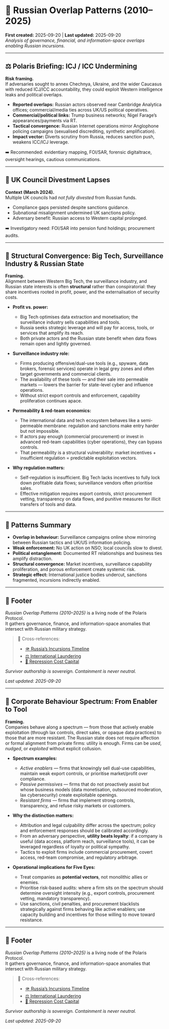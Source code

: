 # 💸 Russian Overlap Patterns (2010–2025)  
**First created:** 2025-09-20 | **Last updated:** 2025-09-20  
*Analysis of governance, financial, and information-space overlaps enabling Russian incursions.*

---

## ⚖️ Polaris Briefing: ICJ / ICC Undermining  

**Risk framing.**  
If adversaries sought to annex Chechnya, Ukraine, and the wider Caucasus with reduced ICJ/ICC accountability, they could exploit Western intelligence leaks and political overlaps.  

- **Reported overlaps:** Russian actors observed near Cambridge Analytica offices; commercial/media ties across UK/US political operatives.  
- **Commercial/political links:** Trump business networks; Nigel Farage’s appearances/payments via RT.  
- **Tactical convergence:** Russian Internet operations mirror Anglophone policing campaigns (sexualised discrediting, synthetic amplification).  
- **Impact vector:** Diverts scrutiny from Russia, reduces sanction push, weakens ICC/ICJ leverage.  

➡️ Recommended: evidentiary mapping, FOI/SAR, forensic digitaltrace, oversight hearings, cautious communications.  

---

## 💸 UK Council Divestment Lapses  

**Context (March 2024).**  
Multiple UK councils had *not fully divested* from Russian funds.  

- Compliance gaps persisted despite sanctions guidance.  
- Subnational misalignment undermined UK sanctions policy.  
- Adversary benefit: Russian access to Western capital prolonged.  

➡️ Investigatory need: FOI/SAR into pension fund holdings; procurement audits.  

---

## 📡 Structural Convergence: Big Tech, Surveillance Industry & Russian State  

**Framing.**  
Alignment between Western Big Tech, the surveillance industry, and Russian state interests is often **structural** rather than conspiratorial: they share incentives rooted in profit, power, and the externalisation of security costs.

- **Profit vs. power:**  
  - Big Tech optimises data extraction and monetisation; the surveillance industry sells capabilities and tools.  
  - Russia seeks strategic leverage and will pay for access, tools, or services that amplify its reach.  
  - Both private actors and the Russian state benefit when data flows remain open and lightly governed.

- **Surveillance industry role:**  
  - Firms producing offensive/dual-use tools (e.g., spyware, data brokers, forensic services) operate in legal grey zones and often target governments and commercial clients.  
  - The availability of these tools — and their sale into permeable markets — lowers the barrier for state-level cyber and influence operations.  
  - Without strict export controls and enforcement, capability proliferation continues apace.

- **Permeability & red-team economics:**  
  - The international data and tech ecosystem behaves like a semi-permeable membrane: regulation and sanctions make entry harder but not impossible.  
  - If actors pay enough (commercial procurement) or invest in advanced red-team capabilities (cyber operations), they can bypass controls.  
  - That permeability is a structural vulnerability: market incentives + insufficient regulation = predictable exploitation vectors.

- **Why regulation matters:**  
  - Self-regulation is insufficient. Big Tech lacks incentives to fully lock down profitable data flows; surveillance vendors often prioritise sales.  
  - Effective mitigation requires export controls, strict procurement vetting, transparency on data flows, and punitive measures for illicit transfers of tools and data.  

---

## 🧩 Patterns Summary  

- **Overlap in behaviour:** Surveillance campaigns online show mirroring between Russian tactics and UK/US information policing.  
- **Weak enforcement:** No UK action on NSO; local councils slow to divest.  
- **Political entanglement:** Documented RT relationships and business ties amplify distraction.  
- **Structural convergence:** Market incentives, surveillance capability proliferation, and porous enforcement create systemic risk.  
- **Strategic effect:** International justice bodies undercut, sanctions fragmented, incursions indirectly enabled.  

---

## 🏮 Footer  

*Russian Overlap Patterns (2010–2025)* is a living node of the Polaris Protocol.  
It gathers governance, finance, and information-space anomalies that intersect with Russian military strategy.  

> 📡 Cross-references:  
> - [🪖 Russia’s Incursions Timeline](./🪖_russias_incursions_timeline.md)  
> - [⚖️ International Laundering](./⚖️_international_laundering.md)  
> - [💸 Repression Cost Capital](./💸_repression_cost_capital.md)  

*Survivor authorship is sovereign. Containment is never neutral.*  

_Last updated: 2025-09-20_


---

## 🏢 Corporate Behaviour Spectrum: From Enabler to Tool

**Framing.**  
Companies behave along a spectrum — from those that actively enable exploitation (through lax controls, direct sales, or opaque data practices) to those that are more resistant. The Russian state does not require affection or formal alignment from private firms: utility is enough. Firms can be *used*, *nudged*, or *exploited* without explicit collusion.

- **Spectrum examples:**  
  - *Active enablers* — firms that knowingly sell dual-use capabilities, maintain weak export controls, or prioritise market/profit over compliance.  
  - *Passive permissives* — firms that do not proactively assist but whose business models (data monetisation, outsourced moderation, lax cybersecurity) create exploitable openings.  
  - *Resistant firms* — firms that implement strong controls, transparency, and refuse risky markets or customers.

- **Why the distinction matters:**  
  - Attribution and legal culpability differ across the spectrum; policy and enforcement responses should be calibrated accordingly.  
  - From an adversary perspective, **utility beats loyalty**: if a company is useful (data access, platform reach, surveillance tools), it can be leveraged regardless of loyalty or political sympathy.  
  - Tactics to exploit firms include commercial procurement, covert access, red-team compromise, and regulatory arbitrage.

- **Operational implications for Five Eyes:**  
  - Treat companies as **potential vectors**, not monolithic allies or enemies.  
  - Prioritise risk-based audits: where a firm sits on the spectrum should determine oversight intensity (e.g., export controls, procurement vetting, mandatory transparency).  
  - Use sanctions, civil penalties, and procurement blacklists strategically against firms behaving like active enablers; use capacity building and incentives for those willing to move toward resistance.

---


## 🏮 Footer  

*Russian Overlap Patterns (2010–2025)* is a living node of the Polaris Protocol.  
It gathers governance, finance, and information-space anomalies that intersect with Russian military strategy.  

> 📡 Cross-references:  
> - [🪖 Russia’s Incursions Timeline](./🪖_russias_incursions_timeline.md)  
> - [⚖️ International Laundering](./⚖️_international_laundering.md)  
> - [💸 Repression Cost Capital](./💸_repression_cost_capital.md)  

*Survivor authorship is sovereign. Containment is never neutral.*  

_Last updated: 2025-09-20_
